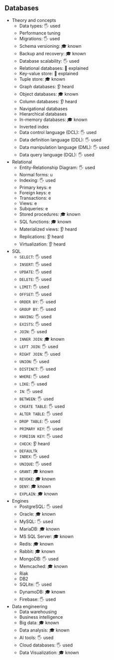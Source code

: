 ## Databases

- Theory and concepts
  - Data types: 🖐️ used
  - Performance tuning
  - Migrations: 🖐️ used
  - Schema versioning: 🎓 known
  - Backup and recovery: 🎓 known
  - Database scalability: 🖐️ used
  - Relational databases: 🙋 explained
  - Key-value store: 🙋 explained
  - Tuple store: 🎓 known
  - Graph databases: 👂 heard
  - Object databases: 🎓 known
  - Column databases: 👂 heard
  - Navigational databases
  - Hierarchical databases
  - In-memory databases: 🎓 known
  - Inverted index
  - Data control language (DCL): 🖐️ used
  - Data definition language (DDL): 🖐️ used
  - Data manipulation language (DML): 🖐️ used
  - Data query language (DQL): 🖐️ used
- Relational
  - Entity-Relationship Diagram: 🖐️ used
  - Normal forms: u
  - Indexing: 🖐️ used
  - Primary keys: e
  - Foreign keys: e
  - Transactions: e
  - Views: e
  - Subqueries: e
  - Stored procedures: 🎓 known
  - SQL functions: 🎓 known
  - Materialized views: 👂 heard
  - Replications: 👂 heard
  - Virtualization: 👂 heard
- SQL
  - `SELECT`: 🖐️ used
  - `INSERT`: 🖐️ used
  - `UPDATE`: 🖐️ used
  - `DELETE`: 🖐️ used
  - `LIMIT`: 🖐️ used
  - `OFFSET`: 🖐️ used
  - `ORDER BY`: 🖐️ used
  - `GROUP BY`: 🖐️ used
  - `HAVING`: 🖐️ used
  - `EXISTS`: 🖐️ used
  - `JOIN`: 🖐️ used
  - `INNER JOIN`: 🎓 known
  - `LEFT JOIN`: 🖐️ used
  - `RIGHT JOIN`: 🖐️ used
  - `UNION`: 🖐️ used
  - `DISTINCT`: 🖐️ used
  - `WHERE`: 🖐️ used
  - `LIKE`: 🖐️ used
  - `IN`: 🖐️ used
  - `BETWEEN`: 🖐️ used
  - `CREATE TABLE`: 🖐️ used
  - `ALTER TABLE`: 🖐️ used
  - `DROP TABLE`: 🖐️ used
  - `PRIMARY KEY`: 🖐️ used
  - `FOREIGN KEY`: 🖐️ used
  - `CHECK`: 👂 heard
  - `DEFAULT`k
  - `INDEX`: 🖐️ used
  - `UNIQUE`: 🖐️ used
  - `GRANT`: 🎓 known
  - `REVOKE`: 🎓 known
  - `DENY`: 🎓 known
  - `EXPLAIN`: 🎓 known
- Engines
  - PostgreSQL: 🖐️ used
  - Oracle: 🎓 known
  - MySQL: 🖐️ used
  - MariaDB: 🎓 known
  - MS SQL Server: 🎓 known
  - Redis: 🎓 known
  - Rabbit: 🎓 known
  - MongoDB: 🖐️ used
  - Memcached: 🎓 known
  - Riak
  - DB2
  - SQLite: 🖐️ used
  - DynamoDB: 🎓 known
  - Firebase: 🖐️ used
- Data engineering
  - Data warehousing
  - Business intelligence
  - Big data: 🎓 known
  - Data analysis: 🎓 known
  - AI tools: 🖐️ used
  - Cloud databases: 🖐️ used
  - Data Visualization: 🎓 known
